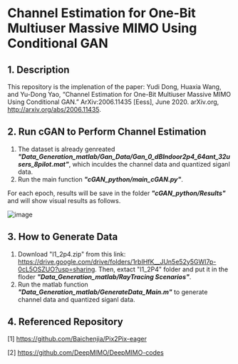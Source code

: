 # Channel Estimation for One-Bit Multiuser Massive MIMO Using Conditional GAN
## 1. Description
This repository is the implenation of the paper: 
Yudi Dong, Huaxia Wang, and Yu-Dong Yao, “Channel Estimation for One-Bit Multiuser Massive MIMO Using Conditional GAN.” ArXiv:2006.11435 [Eess], June 2020. arXiv.org, http://arxiv.org/abs/2006.11435.


## 2. Run cGAN to Perform Channel Estimation
1. The dataset is already genreated ***"Data_Generation_matlab/Gan_Data/Gan_0_dBIndoor2p4_64ant_32users_8pilot.mat"***, which inculdes the channel data and quantized siganl data.
2. Run the main function ***"cGAN_python/main_cGAN.py"***. 

For each epoch, results will be save in the folder ***"cGAN_python/Results"*** and will show visual results as follows.

![image](https://github.com/YudiDong/Channel_Estimation_cGAN/blob/master/cGAN_python/generated_img/img_1.png)

## 3. How to Generate Data
1. Download "I1_2p4.zip" from this link: https://drive.google.com/drive/folders/1rbIHfK__JUn5e52y5GWI7p-0cL5OSZUO?usp=sharing. Then, extact "I1_2P4" folder and put it in the floder ***"Data_Generation_matlab/RayTracing Scenarios"***.
2. Run the matlab function ***"Data_Generation_matlab/GenerateData_Main.m"*** to generate channel data and quantized siganl data.

## 4. Referenced Repository

[1] https://github.com/Baichenjia/Pix2Pix-eager

[2] https://github.com/DeepMIMO/DeepMIMO-codes

